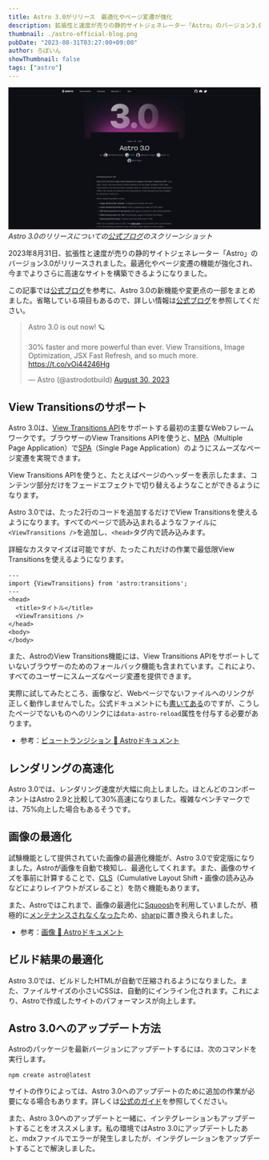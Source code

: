 ```yaml
---
title: Astro 3.0がリリース　最適化やページ変遷が強化
description: 拡張性と速度が売りの静的サイトジェネレーター「Astro」のバージョン3.0がリリースされました。最適化やページ変遷の機能が強化され、今までよりさらに高速なサイトを構築できるようになりました。
thumbnail: ./astro-official-blog.png
pubDate: "2023-08-31T03:27:00+09:00"
author: ろぼいん
showThumbnail: false
tags: ["astro"]
---
```


![Astro 3.0のリリースを知らせる公式ブログのスクリーンショット](./astro-official-blog.png)
*Astro 3.0のリリースについての[公式ブログ](https://astro.build/blog/astro-3/)のスクリーンショット*

2023年8月31日、拡張性と速度が売りの静的サイトジェネレーター「Astro」のバージョン3.0がリリースされました。最適化やページ変遷の機能が強化され、今までよりさらに高速なサイトを構築できるようになりました。

この記事では[公式ブログ](https://astro.build/blog/astro-3/)を参考に、Astro 3.0の新機能や変更点の一部をまとめました。省略している項目もあるので、詳しい情報は[公式ブログ](https://astro.build/blog/astro-3/)を参照してください。

<blockquote class="twitter-tweet" data-dnt="true" data-theme="dark"><p lang="en" dir="ltr">Astro 3.0 is out now! 🪐<br><br>30% faster and more powerful than ever. View Transitions, Image Optimization, JSX Fast Refresh, and so much more. <a href="https://t.co/vOi44246Hg">https://t.co/vOi44246Hg</a></p>&mdash; Astro (@astrodotbuild) <a href="https://twitter.com/astrodotbuild/status/1696900204853698767?ref_src=twsrc%5Etfw">August 30, 2023</a></blockquote> <script async src="https://platform.twitter.com/widgets.js" charset="utf-8"></script>

## View Transitionsのサポート

Astro 3.0は、[View Transitions API](https://developer.mozilla.org/en-US/docs/Web/API/View_Transitions_API)をサポートする最初の主要なWebフレームワークです。ブラウザーのView Transitions APIを使うと、[MPA](https://e-words.jp/w/%E3%83%9E%E3%83%AB%E3%83%81%E3%83%9A%E3%83%BC%E3%82%B8%E3%82%A2%E3%83%97%E3%83%AA%E3%82%B1%E3%83%BC%E3%82%B7%E3%83%A7%E3%83%B3.html)（Multiple Page Application）で[SPA](https://e-words.jp/w/%E3%82%B7%E3%83%B3%E3%82%B0%E3%83%AB%E3%83%9A%E3%83%BC%E3%82%B8%E3%82%A2%E3%83%97%E3%83%AA%E3%82%B1%E3%83%BC%E3%82%B7%E3%83%A7%E3%83%B3.html)（Single Page Application）のようにスムーズなページ変遷を実現できます。

View Transitions APIを使うと、たとえばページのヘッダーを表示したまま、コンテンツ部分だけをフェードエフェクトで切り替えるようなことができるようになります。

Astro 3.0では、たった2行のコードを追加するだけでView Transitionsを使えるようになります。すべてのページで読み込まれるようなファイルに``<ViewTransitions />``を追加し、``<head>``タグ内で読み込みます。

詳細なカスタマイズは可能ですが、たったこれだけの作業で最低限View Transitionsを使えるようになります。

```astro
---
import {ViewTransitions} from 'astro:transitions';
---
<head>
  <title>タイトル</title>
  <ViewTransitions />
</head>
<body>
</body>
```

また、AstroのView Transitions機能には、View Transitions APIをサポートしていないブラウザーのためのフォールバック機能も含まれています。これにより、すべてのユーザーにスムーズなページ変遷を提供できます。

実際に試してみたところ、画像など、Webページでないファイルへのリンクが正しく動作しませんでした。公式ドキュメントにも[書いてある](https://docs.astro.build/ja/guides/view-transitions/#%E3%82%AF%E3%83%A9%E3%82%A4%E3%82%A2%E3%83%B3%E3%83%88%E3%82%B5%E3%82%A4%E3%83%89%E3%83%8A%E3%83%93%E3%82%B2%E3%83%BC%E3%82%B7%E3%83%A7%E3%83%B3%E3%81%AE%E9%98%B2%E6%AD%A2)のですが、こうしたページでないものへのリンクには``data-astro-reload``属性を付与する必要があります。

- 参考：[ビュートランジション 🚀 Astroドキュメント](https://docs.astro.build/ja/guides/view-transitions/)

## レンダリングの高速化

Astro 3.0では、レンダリング速度が大幅に向上しました。ほとんどのコンポーネントはAstro 2.9と比較して30%高速になりました。複雑なベンチマークでは、75%向上した場合もあるそうです。

## 画像の最適化

試験機能として提供されていた画像の最適化機能が、Astro 3.0で安定版になりました。Astroが画像を自動で検知し、最適化してくれます。また、画像のサイズを事前に計算することで、[CLS](https://web.dev/i18n/ja/cls/)（Cumulative Layout Shift・画像の読み込みなどによりレイアウトがズレること）を防ぐ機能もあります。

また、Astroではこれまで、画像の最適化に[Squoosh](https://github.com/GoogleChromeLabs/squoosh)を利用していましたが、積極的に[メンテナンスされなくなった](https://github.com/GoogleChromeLabs/squoosh/issues/1304#issuecomment-1369801368)ため、[sharp](https://github.com/lovell/sharp)に置き換えられました。

- 参考：[画像 🚀 Astroドキュメント](https://docs.astro.build/ja/guides/images/)

## ビルド結果の最適化

Astro 3.0では、ビルドしたHTMLが自動で圧縮されるようになりました。また、ファイルサイズの小さいCSSは、自動的にインライン化されます。これにより、Astroで作成したサイトのパフォーマンスが向上します。

## Astro 3.0へのアップデート方法

Astroのパッケージを最新バージョンにアップデートするには、次のコマンドを実行します。

```console
npm create astro@latest
```

サイトの作りによっては、Astro 3.0へのアップデートのために追加の作業が必要になる場合もあります。詳しくは[公式のガイド](https://docs.astro.build/en/guides/upgrade-to/v3/)を参照してください。

また、Astro 3.0へのアップデートと一緒に、インテグレーションもアップデートすることをオススメします。私の環境ではAstro 3.0にアップデートしたあと、mdxファイルでエラーが発生しましたが、インテグレーションをアップデートすることで解決しました。
